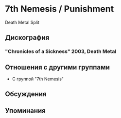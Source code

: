 # 7th Nemesis / Punishment

Death Metal Split

## Дискография

### "Chronicles of a Sickness" 2003, Death Metal




## Отношения с другими группами

* C группой "7th Nemesis" 

## Обсуждения


## Упоминания

